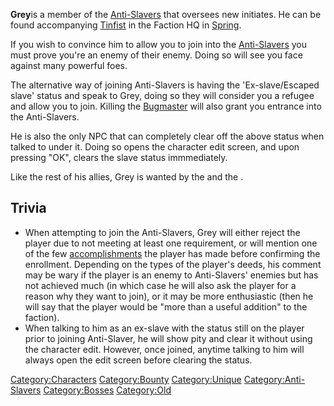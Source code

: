 **Grey**is a member of the [Anti-Slavers](02%20-%20Projects%20&%20Wikis/Kenshi/Kenshi%20Wiki/Kenshi%20Wiki%20Template/Anti-Slavers.md "wikilink") that
oversees new initiates. He can be found accompanying
[Tinfist](Tinfist.md "wikilink") in the Faction HQ in
[Spring](Spring.md "wikilink").

If you wish to convince him to allow you to join into the
[Anti-Slavers](02%20-%20Projects%20&%20Wikis/Kenshi/Kenshi%20Wiki/Kenshi%20Wiki%20Template/Anti-Slavers.md "wikilink") you must prove you're an enemy
of their enemy. Doing so will see you face against many powerful foes.

The alternative way of joining Anti-Slavers is having the
'Ex-slave/Escaped slave' status and speak to Grey, doing so they will
consider you a refugee and allow you to join. Killing the
[Bugmaster](Bugmaster.md "wikilink") will also grant you entrance into the
Anti-Slavers.

He is also the only NPC that can completely clear off the above status
when talked to under it. Doing so opens the character edit screen, and
upon pressing "OK", clears the slave status immmediately.

Like the rest of his allies, Grey is wanted by the[](02%20-%20Projects%20&%20Wikis/Kenshi/Kenshi%20Wiki/Kenshi%20Wiki%20Template/The_Holy_Nation.md) and the [](02%20-%20Projects%20&%20Wikis/Kenshi/Kenshi%20Wiki/Kenshi%20Wiki%20Template/United_Cities.md).

## Trivia

- When attempting to join the Anti-Slavers, Grey will either reject the
  player due to not meeting at least one requirement, or will mention
  one of the few [accomplishments](World_States.md "wikilink") the player
  has made before confirming the enrollment. Depending on the types of
  the player's deeds, his comment may be wary if the player is an enemy
  to Anti-Slavers' enemies but has not achieved much (in which case he
  will also ask the player for a reason why they want to join), or it
  may be more enthusiastic (then he will say that the player would be
  "more than a useful addition" to the faction).
- When talking to him as an ex-slave with the status still on the player
  prior to joining Anti-Slaver, he will show pity and clear it without
  using the character edit. However, once joined, anytime talking to him
  will always open the edit screen before clearing the status.

[Category:Characters](Category:Characters "wikilink")
[Category:Bounty](Category:Bounty "wikilink")
[Category:Unique](Category:Unique "wikilink")
[Category:Anti-Slavers](Category:Anti-Slavers "wikilink")
[Category:Bosses](Category:Bosses "wikilink")
[Category:Old](Category:Old "wikilink")